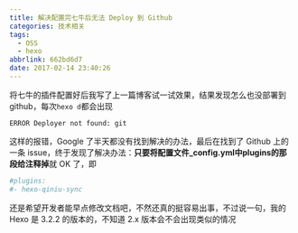 ```yaml
---
title: 解决配置完七牛后无法 Deploy 到 Github
categories: 技术相关
tags:
  - OSS
  - hexo
abbrlink: 662bd6d7
date: 2017-02-14 23:40:26
---
```

将七牛的插件配置好后我写了上一篇博客试一试效果，结果发现怎么也没部署到github，每次`hexo d`都会出现

```shell
ERROR Deployer not found: git
```

这样的报错，Google 了半天都没有找到解决的办法，最后在找到了 Github 上的一条 issue，终于发现了解决办法：**只要将配置文件_config.yml中plugins的那段给注释掉**就 OK 了，即

```yaml
#plugins:
#- hexo-qiniu-sync
```

还是希望开发者能早点修改文档吧，不然还真的挺容易出事，不过说一句，我的 Hexo 是 3.2.2 的版本的，不知道 2.x 版本会不会出现类似的情况
